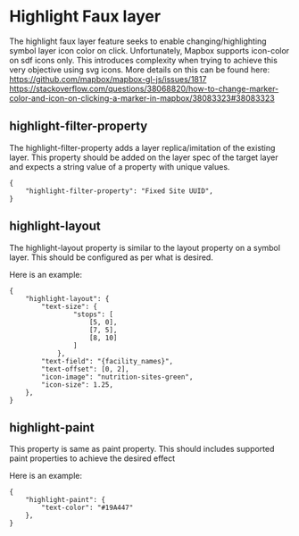 # Highlight Faux layer

The highlight faux layer feature seeks to enable changing/highlighting symbol layer icon color on click. Unfortunately, Mapbox supports icon-color on sdf icons only. This introduces complexity when trying to achieve this very objective using svg icons. More details on this can be found here:
https://github.com/mapbox/mapbox-gl-js/issues/1817
https://stackoverflow.com/questions/38068820/how-to-change-marker-color-and-icon-on-clicking-a-marker-in-mapbox/38083323#38083323

## highlight-filter-property

The highlight-filter-property adds a layer replica/imitation of the existing layer. This property should be added on the layer spec of the target layer and expects a string value of a property with unique values.

```
{
    "highlight-filter-property": "Fixed Site UUID",
}
```

## highlight-layout

The highlight-layout property is similar to the layout property on a symbol layer. This should be configured as per what is desired.

Here is an example:

```
{
    "highlight-layout": {
        "text-size": {
                "stops": [
                    [5, 0],
                    [7, 5],
                    [8, 10]
                ]
            },
        "text-field": "{facility_names}",
        "text-offset": [0, 2],
        "icon-image": "nutrition-sites-green",
        "icon-size": 1.25,
    },
}
```

## highlight-paint

This property is same as paint property. This should includes supported paint properties to achieve the desired effect

Here is an example:

```
{
    "highlight-paint": {
        "text-color": "#19A447"
    },
}
```
